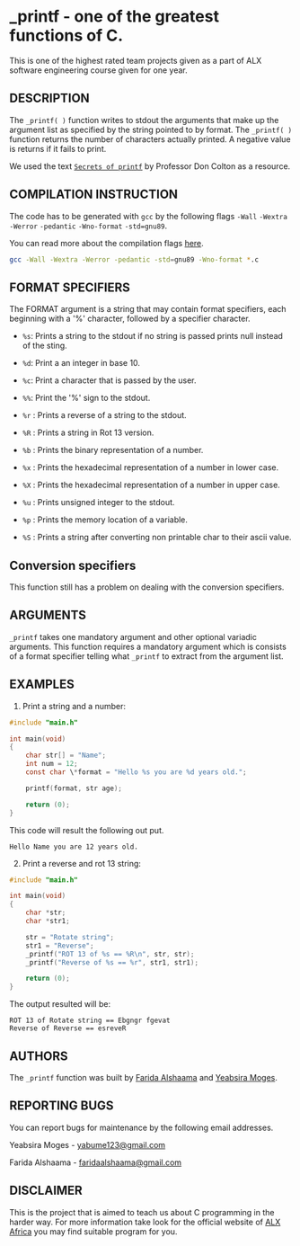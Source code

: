 # _printf  - one of the greatest functions of C.
This is one of the highest rated team projects given as a part of ALX software engineering course given for one year. 

## DESCRIPTION

The `_printf( )` function writes to stdout the arguments that make up the argument list as specified by the string pointed to by format. The `_printf( )` function returns the number of characters actually printed. A negative value is returns if it fails to print. 

We used the text [`Secrets of printf`](https://intranet.alxswe.com/rltoken/7Vw7aUWgwC7JYUrqI4bh4Q) by Professor Don Colton as a resource.
## COMPILATION INSTRUCTION

The code has to be generated with `gcc` by the following flags `-Wall`  `-Wextra`  `-Werror` `-pedantic` `-Wno-format` `-std=gnu89`.

You can read more about the compilation flags [here](https:\\www.gnu.com). 

```bash
gcc -Wall -Wextra -Werror -pedantic -std=gnu89 -Wno-format *.c
```

## FORMAT SPECIFIERS

The FORMAT argument is a string that may contain format specifiers, each beginning with a '%' character, followed by a specifier character.

- `%s`: Prints a string to the stdout if no string is passed prints null instead of the sting.

- `%d`: Print a an integer in base 10.

- `%c`: Print a character that is passed by the user.

- `%%`: Print the '%' sign to the stdout.

- `%r` : Prints a reverse of a string to the stdout.

- `%R` : Prints a string in Rot 13 version.

- `%b` : Prints the binary representation of a number.

- `%x` : Prints the hexadecimal representation of a number in lower case.

- `%X` : Prints the hexadecimal representation of a number in upper case.

- `%u` : Prints unsigned integer to the stdout.

- `%p` : Prints the memory location of a variable.

- `%S` : Prints a string after converting non printable char to their ascii value.

## Conversion specifiers 

This function still has a problem on dealing with the conversion specifiers.

## ARGUMENTS

`_printf` takes one mandatory argument and other optional variadic arguments. This function requires a mandatory argument which is consists of a format specifier telling what `_printf` to extract from the argument list.

## EXAMPLES

1. Print a string and a number:
```c
#include "main.h"

int main(void)
{
    char str[] = "Name";
    int num = 12;
    const char \*format = "Hello %s you are %d years old.";

    printf(format, str age);

    return (0);
}
```

This code will result the following out put.
```
Hello Name you are 12 years old.
```
2. Print a reverse and rot 13 string:

```c
#include "main.h"

int main(void)
{
    char *str;
    char *str1;

    str = "Rotate string";
    str1 = "Reverse";
    _printf("ROT 13 of %s == %R\n", str, str);
    _printf("Reverse of %s == %r", str1, str1);

    return (0);
}
```
The output resulted will be:
```
ROT 13 of Rotate string == Ebgngr fgevat
Reverse of Reverse == esreveR
```

## AUTHORS

The `_printf` function was built by [Farida Alshaama](https:\\www.github.com\faridaalshaama) and [Yeabsira Moges](https:\\www.github.com\coleYab).

## REPORTING BUGS

You can report bugs for maintenance by the following email addresses.

Yeabsira Moges - [yabume123@gmail.com](yabume123@gmail.com)

Farida Alshaama - [faridaalshaama@gmail.com](faridaalshaama@gmail.com)

## DISCLAIMER

This is the project that is aimed to teach us about C programming in the harder way. For more information take look for the official website of [ALX Africa](https://www.alxafrica.com) you may find suitable program for you. 
